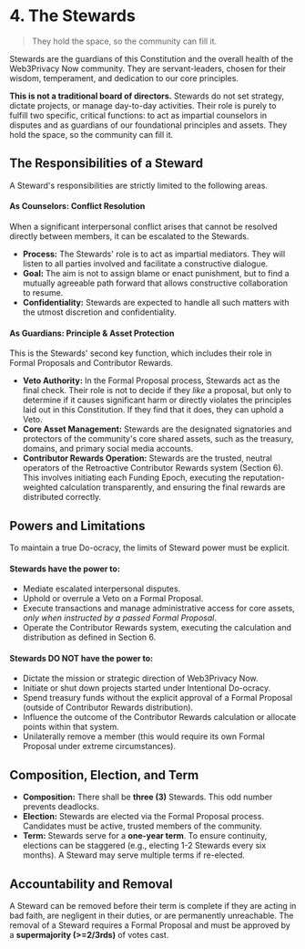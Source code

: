 # 4. The Stewards

> They hold the space, so the community can fill it.

Stewards are the guardians of this Constitution and the overall health of the Web3Privacy Now community. They are servant-leaders, chosen for their wisdom, temperament, and dedication to our core principles.

**This is not a traditional board of directors.** Stewards do not set strategy, dictate projects, or manage day-to-day activities. Their role is purely to fulfill two specific, critical functions: to act as impartial counselors in disputes and as guardians of our foundational principles and assets. They hold the space, so the community can fill it.

## The Responsibilities of a Steward

A Steward's responsibilities are strictly limited to the following areas.

#### As Counselors: Conflict Resolution
When a significant interpersonal conflict arises that cannot be resolved directly between members, it can be escalated to the Stewards.

* **Process:** The Stewards' role is to act as impartial mediators. They will listen to all parties involved and facilitate a constructive dialogue.
* **Goal:** The aim is not to assign blame or enact punishment, but to find a mutually agreeable path forward that allows constructive collaboration to resume.
* **Confidentiality:** Stewards are expected to handle all such matters with the utmost discretion and confidentiality.

#### As Guardians: Principle & Asset Protection
This is the Stewards' second key function, which includes their role in Formal Proposals and Contributor Rewards.

* **Veto Authority:** In the Formal Proposal process, Stewards act as the final check. Their role is not to decide if they *like* a proposal, but only to determine if it causes significant harm or directly violates the principles laid out in this Constitution. If they find that it does, they can uphold a Veto.
* **Core Asset Management:** Stewards are the designated signatories and protectors of the community's core shared assets, such as the treasury, domains, and primary social media accounts.
* **Contributor Rewards Operation:** Stewards are the trusted, neutral operators of the Retroactive Contributor Rewards system (Section 6). This involves initiating each Funding Epoch, executing the reputation-weighted calculation transparently, and ensuring the final rewards are distributed correctly.

## Powers and Limitations

To maintain a true Do-ocracy, the limits of Steward power must be explicit.

#### Stewards have the power to:

* Mediate escalated interpersonal disputes.
* Uphold or overrule a Veto on a Formal Proposal.
* Execute transactions and manage administrative access for core assets, *only when instructed by a passed Formal Proposal*.
* Operate the Contributor Rewards system, executing the calculation and distribution as defined in Section 6.

#### Stewards DO NOT have the power to:

* Dictate the mission or strategic direction of Web3Privacy Now.
* Initiate or shut down projects started under Intentional Do-ocracy.
* Spend treasury funds without the explicit approval of a Formal Proposal (outside of Contributor Rewards distribution).
* Influence the outcome of the Contributor Rewards calculation or allocate points within that system.
* Unilaterally remove a member (this would require its own Formal Proposal under extreme circumstances).

## Composition, Election, and Term

* **Composition:** There shall be **three (3)** Stewards. This odd number prevents deadlocks.
* **Election:** Stewards are elected via the Formal Proposal process. Candidates must be active, trusted members of the community.
* **Term:** Stewards serve for a **one-year term**. To ensure continuity, elections can be staggered (e.g., electing 1-2 Stewards every six months). A Steward may serve multiple terms if re-elected.

## Accountability and Removal

A Steward can be removed before their term is complete if they are acting in bad faith, are negligent in their duties, or are permanently unreachable. The removal of a Steward requires a Formal Proposal and must be approved by a **supermajority (>=2/3rds)** of votes cast.
